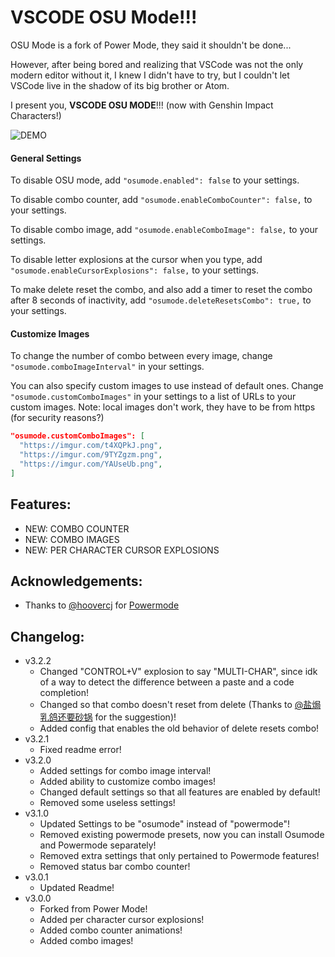 # VSCODE OSU Mode!!!

OSU Mode is a fork of Power Mode, they said it shouldn't be done...

However, after being bored and realizing that VSCode was not the only modern editor without it, I knew I didn't have to try, but I couldn't let VSCode live in the shadow of its big brother or Atom.

I present you, **VSCODE OSU MODE**!!! (now with Genshin Impact Characters!)

![DEMO](https://raw.githubusercontent.com/ao-shen/vscode-power-mode/master/images/demo-osu.gif)

#### General Settings
To disable OSU mode, add `"osumode.enabled": false` to your settings.

To disable combo counter, add `"osumode.enableComboCounter": false,` to your settings.

To disable combo image, add `"osumode.enableComboImage": false,` to your settings.

To disable letter explosions at the cursor when you type, add `"osumode.enableCursorExplosions": false,` to your settings.

To make delete reset the combo, and also add a timer to reset the combo after 8 seconds of inactivity, add `"osumode.deleteResetsCombo": true,` to your settings.

#### Customize Images
To change the number of combo between every image, change `"osumode.comboImageInterval"` in your settings.

You can also specify custom images to use instead of default ones. Change `"osumode.customComboImages"` in your settings to a list of URLs to your custom images. Note: local images don't work, they have to be from https (for security reasons?)

```json
"osumode.customComboImages": [
  "https://imgur.com/t4XQPkJ.png",
  "https://imgur.com/9TYZgzm.png",
  "https://imgur.com/YAUseUb.png",
]
```


## Features:
* NEW: COMBO COUNTER
* NEW: COMBO IMAGES
* NEW: PER CHARACTER CURSOR EXPLOSIONS

## Acknowledgements:
* Thanks to [@hoovercj](https://github.com/hoovercj) for [Powermode](https://github.com/hoovercj/vscode-power-mode)

## Changelog:
- v3.2.2
  - Changed "CONTROL+V" explosion to say "MULTI-CHAR", since idk of a way to detect the difference between a paste and a code completion!
  - Changed so that combo doesn't reset from delete (Thanks to [@盐焗乳鸽还要砂锅](https://github.com/1360151219) for the suggestion)!
  - Added config that enables the old behavior of delete resets combo!
- v3.2.1
  - Fixed readme error!
- v3.2.0
  - Added settings for combo image interval!
  - Added ability to customize combo images!
  - Changed default settings so that all features are enabled by default!
  - Removed some useless settings!
- v3.1.0
  - Updated Settings to be "osumode" instead of "powermode"!
  - Removed existing powermode presets, now you can install Osumode and Powermode separately!
  - Removed extra settings that only pertained to Powermode features!
  - Removed status bar combo counter!
- v3.0.1
  - Updated Readme!
- v3.0.0
  - Forked from Power Mode!
  - Added per character cursor explosions!
  - Added combo counter animations!
  - Added combo images!
